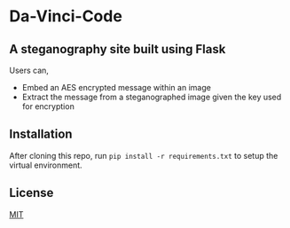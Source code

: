 # Da-Vinci-Code

## A steganography site built using Flask

Users can,

- Embed an AES encrypted message within an image
- Extract the message from a steganographed image given the key used for encryption

## Installation

After cloning this repo, run ` pip install -r requirements.txt ` to setup the virtual environment. 

## License

[MIT](https://github.com/Nishanth-Gobi/Da-Vinci-Code/blob/master/LICENSE)
